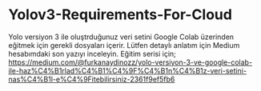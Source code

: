 # Yolov3-Requirements-For-Cloud
Yolo versiyon 3 ile oluştrduğunuz veri setini Google Colab üzerinden eğitmek için gerekli dosyaları içerir.
Lütfen detaylı anlatım için Medium hesabımdaki son yazıyı inceleyin.
Eğitim serisi için;
https://medium.com/@furkanaydinozz/yolo-versiyon-3-ve-google-colab-ile-haz%C4%B1rlad%C4%B1%C4%9F%C4%B1n%C4%B1z-veri-setini-nas%C4%B1l-e%C4%9Fitebilirsiniz-2361f9ef5fb6
